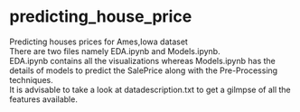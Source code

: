 # predicting_house_price
Predicting houses prices for Ames,Iowa dataset<br>
There are two files namely EDA.ipynb and Models.ipynb.<br>
EDA.ipynb contains all the visualizations whereas Models.ipynb has the details of models to predict the SalePrice along
with the Pre-Processing techniques.<br>
It is advisable to take a look at datadescription.txt to get a gilmpse of all the features available.<br>

